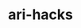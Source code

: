 ---
title: ari-hacks
github: https://github.com/ari-hacks
mode: dark
transition: 3s
archetype:
- Minimalistic
---